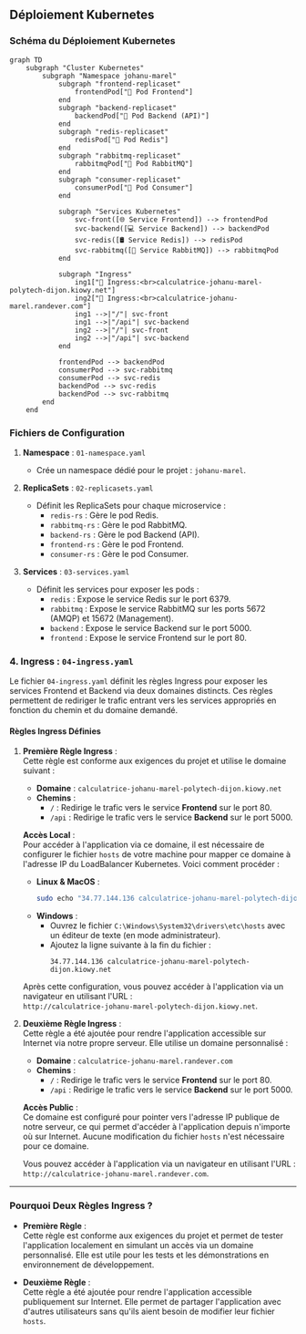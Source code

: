 
## Déploiement Kubernetes

### Schéma du Déploiement Kubernetes
```mermaid
graph TD
    subgraph "Cluster Kubernetes"
        subgraph "Namespace johanu-marel"
            subgraph "frontend-replicaset"
                frontendPod["🐳 Pod Frontend"]
            end
            subgraph "backend-replicaset"
                backendPod["🐳 Pod Backend (API)"]
            end
            subgraph "redis-replicaset"
                redisPod["🐳 Pod Redis"]
            end
            subgraph "rabbitmq-replicaset"
                rabbitmqPod["🐳 Pod RabbitMQ"]
            end
            subgraph "consumer-replicaset"
                consumerPod["🐳 Pod Consumer"]
            end

            subgraph "Services Kubernetes"
                svc-front([🌐 Service Frontend]) --> frontendPod
                svc-backend([💻 Service Backend]) --> backendPod
                svc-redis([🛢️ Service Redis]) --> redisPod
                svc-rabbitmq([🐰 Service RabbitMQ]) --> rabbitmqPod
            end

            subgraph "Ingress"
                ing1["🔑 Ingress:<br>calculatrice-johanu-marel-polytech-dijon.kiowy.net"]
                ing2["🔑 Ingress:<br>calculatrice-johanu-marel.randever.com"]
                ing1 -->|"/"| svc-front
                ing1 -->|"/api"| svc-backend
                ing2 -->|"/"| svc-front
                ing2 -->|"/api"| svc-backend
            end

            frontendPod --> backendPod
            consumerPod --> svc-rabbitmq
            consumerPod --> svc-redis
            backendPod --> svc-redis
            backendPod --> svc-rabbitmq
        end
    end
```

### Fichiers de Configuration

1. **Namespace** : `01-namespace.yaml`
   - Crée un namespace dédié pour le projet : `johanu-marel`.

2. **ReplicaSets** : `02-replicasets.yaml`
   - Définit les ReplicaSets pour chaque microservice :
     - `redis-rs` : Gère le pod Redis.
     - `rabbitmq-rs` : Gère le pod RabbitMQ.
     - `backend-rs` : Gère le pod Backend (API).
     - `frontend-rs` : Gère le pod Frontend.
     - `consumer-rs` : Gère le pod Consumer.

3. **Services** : `03-services.yaml`
   - Définit les services pour exposer les pods :
     - `redis` : Expose le service Redis sur le port 6379.
     - `rabbitmq` : Expose le service RabbitMQ sur les ports 5672 (AMQP) et 15672 (Management).
     - `backend` : Expose le service Backend sur le port 5000.
     - `frontend` : Expose le service Frontend sur le port 80.

### 4. **Ingress** : `04-ingress.yaml`

Le fichier `04-ingress.yaml` définit les règles Ingress pour exposer les services Frontend et Backend via deux domaines distincts. Ces règles permettent de rediriger le trafic entrant vers les services appropriés en fonction du chemin et du domaine demandé.

#### Règles Ingress Définies

1. **Première Règle Ingress** :  
   Cette règle est conforme aux exigences du projet et utilise le domaine suivant :
   - **Domaine** : `calculatrice-johanu-marel-polytech-dijon.kiowy.net`
   - **Chemins** :
     - `/` : Redirige le trafic vers le service **Frontend** sur le port 80.
     - `/api` : Redirige le trafic vers le service **Backend** sur le port 5000.

   **Accès Local** :  
   Pour accéder à l'application via ce domaine, il est nécessaire de configurer le fichier `hosts` de votre machine pour mapper ce domaine à l'adresse IP du LoadBalancer Kubernetes. Voici comment procéder :

   - **Linux & MacOS** :
     ```bash
     sudo echo "34.77.144.136 calculatrice-johanu-marel-polytech-dijon.kiowy.net" >> /etc/hosts
     ```
   - **Windows** :
     - Ouvrez le fichier `C:\Windows\System32\drivers\etc\hosts` avec un éditeur de texte (en mode administrateur).
     - Ajoutez la ligne suivante à la fin du fichier :
       ```
       34.77.144.136 calculatrice-johanu-marel-polytech-dijon.kiowy.net
       ```

   Après cette configuration, vous pouvez accéder à l'application via un navigateur en utilisant l'URL :  
   `http://calculatrice-johanu-marel-polytech-dijon.kiowy.net`.

2. **Deuxième Règle Ingress** :  
   Cette règle a été ajoutée pour rendre l'application accessible sur Internet via notre propre serveur. Elle utilise un domaine personnalisé :
   - **Domaine** : `calculatrice-johanu-marel.randever.com`
   - **Chemins** :
     - `/` : Redirige le trafic vers le service **Frontend** sur le port 80.
     - `/api` : Redirige le trafic vers le service **Backend** sur le port 5000.

   **Accès Public** :  
   Ce domaine est configuré pour pointer vers l'adresse IP publique de notre serveur, ce qui permet d'accéder à l'application depuis n'importe où sur Internet. Aucune modification du fichier `hosts` n'est nécessaire pour ce domaine.

   Vous pouvez accéder à l'application via un navigateur en utilisant l'URL :  
   `http://calculatrice-johanu-marel.randever.com`.

---

### Pourquoi Deux Règles Ingress ?

- **Première Règle** :  
  Cette règle est conforme aux exigences du projet et permet de tester l'application localement en simulant un accès via un domaine personnalisé. Elle est utile pour les tests et les démonstrations en environnement de développement.

- **Deuxième Règle** :  
  Cette règle a été ajoutée pour rendre l'application accessible publiquement sur Internet. Elle permet de partager l'application avec d'autres utilisateurs sans qu'ils aient besoin de modifier leur fichier `hosts`.

